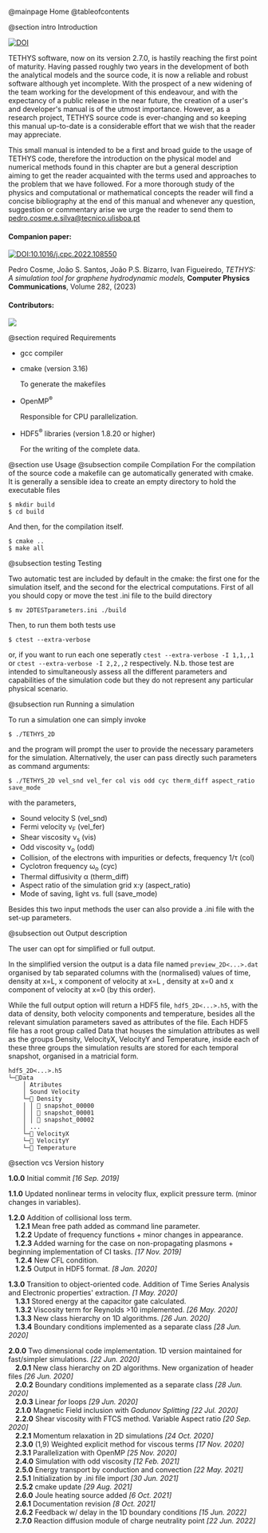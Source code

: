 @mainpage Home
@tableofcontents 


@section intro Introduction

[![DOI](https://zenodo.org/badge/208904575.svg)](https://zenodo.org/badge/latestdoi/208904575)

TETHYS software, now on its version 2.7.0, is hastily reaching the first point of maturity. Having passed roughly two years in the development of both the analytical models and the source code, it is now a reliable and robust software although yet incomplete. With the prospect of a new widening of the team working for the development of this endeavour, and with the expectancy of a public release in the near future, the creation of a user's and developer's manual is of the utmost importance. However, as a research project, TETHYS source code is ever-changing and so keeping this manual up-to-date is a considerable effort that we wish that the reader may appreciate.

This small manual is intended to be a first and broad guide to the usage of TETHYS code, therefore the introduction on the physical model and numerical methods found in this chapter are but a general description aiming to get the reader acquainted with the terms used and approaches to the problem that we have followed. For a more thorough study of the physics and computational or mathematical concepts the reader will find a concise bibliography at the end of this manual and whenever any question, suggestion or commentary arise we urge the reader to send them to pedro.cosme.e.silva@tecnico.ulisboa.pt

#### Companion paper:
[![DOI:10.1016/j.cpc.2022.108550](http://img.shields.io/badge/DOI-10.1016/j.cpc.2022.108550-B31B1B.svg)](https://doi.org/10.1016/j.cpc.2022.108550)

Pedro Cosme, João S. Santos, João P.S. Bizarro, Ivan Figueiredo,
_TETHYS: A simulation tool for graphene hydrodynamic models,_
**Computer Physics Communications**,
Volume 282, (2023)
#### Contributors:
<a href="https://github.com/pcosme/TETHYS-Graphene-Hydrodynamic-Simulation/graphs/contributors">
  <img src="https://contrib.rocks/image?repo=pcosme/TETHYS-Graphene-Hydrodynamic-Simulation" />
</a>

@section required Requirements

* gcc compiler

* cmake (version 3.16)

  To generate the makefiles

* OpenMP<sup>&reg;</sup>

  Responsible for CPU parallelization.

* HDF5<sup>&reg;</sup> libraries (version 1.8.20 or higher)

  For the writing of the complete data.


@section use Usage
@subsection compile Compilation
For the compilation of the source code a makefile can ge automatically generated with cmake. It is generally a sensible idea to create an empty directory to hold the executable files

```console
$ mkdir build
$ cd build
```
And then, for the compilation itself.
```console
$ cmake ..
$ make all
```



@subsection testing Testing

Two automatic test are included by default in the cmake: the first one for the simulation itself, and the second for the electrical computations.
First of all you should copy or move the test .ini file to the build directory
```console
$ mv 2DTESTparameters.ini ./build
```
Then, to run them both tests use
```console
$ ctest --extra-verbose 
```
or, if you want to run each one seperatly `ctest --extra-verbose -I 1,1,,1` or  `ctest --extra-verbose -I 2,2,,2` respectively.
N.b. those test are intended to simultaneously assess all the different parameters and capabilities of the simulation code but they do not represent any particular physical scenario.


@subsection run Running a simulation


To run a simulation one can simply invoke
```console
$ ./TETHYS_2D 
```
and the program will prompt the user to provide the necessary parameters for the simulation. Alternatively, the user can pass directly such parameters as command arguments:
```console
$ ./TETHYS_2D vel_snd vel_fer col vis odd cyc therm_diff aspect_ratio save_mode
``` 
with the parameters, 
* Sound velocity S (vel_snd)
* Fermi velocity v<sub>F</sub> (vel_fer)
* Shear viscosity ν<sub>s</sub> (vis)
* Odd viscosity ν<sub>o</sub> (odd)
* Collision, of the electrons with impurities or defects, frequency 1/τ (col)
* Cyclotron frequency ω<sub>o</sub> (cyc)
* Thermal diffusivity α (therm_diff)
* Aspect ratio of the simulation grid x:y (aspect_ratio)
* Mode of saving, light vs. full (save_mode)

Besides this two input methods the user can also provide a .ini file with the set-up parameters.

@subsection out Output description

The user can opt for simplified or full output.

In the simplified version the output is a data file named ``preview_2D<...>.dat`` organised by tab separated columns with the (normalised) values of time, density at x=L, x component of velocity  at x=L , density  at x=0 and x component of velocity  at x=0 (by this order).

While the full output option will return a HDF5 file, ``hdf5_2D<...>.h5``, with the data of density, both velocity components and temperature, besides all the relevant simulation parameters saved as attributes of the file. Each HDF5 file has a root group called Data that houses the simulation attributes as well as the groups Density, VelocityX, VelocityY and Temperature, inside each of these three groups the simulation results are stored for each temporal snapshot, organised in a matricial form.




```
hdf5_2D<...>.h5
└─📂Data
    │ Atributes
    │ Sound Velocity
    └─📂 Density
    │ │ 📄 snapshot_00000
    │ │ 📄 snapshot_00001
    │ │ 📄 snapshot_00002
    │ ... 
    └─📁 VelocityX
    └─📁 VelocityY
    └─📁 Temperature
```


@section vcs Version history

**1.0.0** Initial commit *[16 Sep. 2019]*

**1.1.0** Updated nonlinear terms in velocity flux, explicit pressure term. (minor changes in variables).

**1.2.0** Addition of collisional loss term.
<br>&emsp;**1.2.1** Mean free path added as command line parameter.
<br>&emsp;**1.2.2** Update of frequency functions + minor changes in appearance.
<br>&emsp;**1.2.3** Added warning for the case on non-propagating plasmons + beginning implementation of CI tasks. *[17 Nov. 2019]*
<br>&emsp;**1.2.4** New CFL condition.
<br>&emsp;**1.2.5** Output in HDF5 format. *[8 Jan. 2020]*

**1.3.0** Transition to object-oriented code. Addition of Time Series Analysis and Electronic properties' extraction. *[1 May. 2020]*
<br>&emsp;**1.3.1** Stored energy at the capacitor gate calculated.
<br>&emsp;**1.3.2** Viscosity term for Reynolds >10 implemented. *[26 May. 2020]*
<br>&emsp;**1.3.3** New class hierarchy on 1D algorithms. *[26 Jun. 2020]*
<br>&emsp;**1.3.4** Boundary conditions implemented as a separate class *[28 Jun. 2020]*

**2.0.0** Two dimensional code implementation. 1D version maintained for fast/simpler simulations. *[22 Jun. 2020]*
<br>&emsp;**2.0.1** New class hierarchy on 2D algorithms. New organization of header files *[26 Jun. 2020]*
<br>&emsp;**2.0.2** Boundary conditions implemented as a separate class *[28 Jun. 2020]*
<br>&emsp;**2.0.3** Linear _for_ loops *[29 Jun. 2020]*
<br>&emsp;**2.1.0** Magnetic Field inclusion with _Godunov Splitting_ *[22 Jul. 2020]*
<br>&emsp;**2.2.0** Shear viscosity with FTCS method. Variable Aspect ratio  *[20 Sep. 2020]*
<br>&emsp;**2.2.1** Momentum relaxation in 2D simulations *[24 Oct. 2020]*
<br>&emsp;**2.3.0** (1,9) Weighted explicit method for viscous terms *[17 Nov. 2020]*
<br>&emsp;**2.3.1** Parallelization with OpenMP  *[25 Nov. 2020]*
<br>&emsp;**2.4.0** Simulation with odd viscosity  *[12 Feb. 2021]*
<br>&emsp;**2.5.0** Energy transport by conduction and convection  *[22 May. 2021]*
<br>&emsp;**2.5.1** Initialization by .ini file import  *[30 Jun. 2021]*
<br>&emsp;**2.5.2** cmake update   *[29 Aug. 2021]*
<br>&emsp;**2.6.0** Joule heating source added  *[6 Oct. 2021]*
<br>&emsp;**2.6.1** Documentation revision  *[8 Oct. 2021]*
<br>&emsp;**2.6.2** Feedback w/ delay in the 1D boundary conditions   *[15 Jun. 2022]*
<br>&emsp;**2.7.0** Reaction diffusion module of charge neutrality point   *[22 Jun. 2022]*
